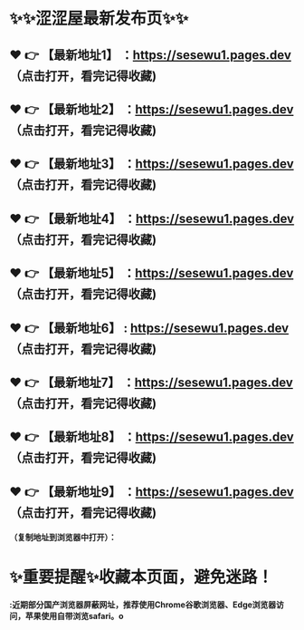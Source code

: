 # :sparkles::sparkles:涩涩屋最新发布页:sparkles::sparkles:

 :heart: :point_right: 【最新地址1】 ：https://sesewu1.pages.dev   （点击打开，看完记得收藏)
 ------
 :heart: :point_right: 【最新地址2】 ：https://sesewu1.pages.dev  （点击打开，看完记得收藏)
 ------
 :heart: :point_right: 【最新地址3】 ：https://sesewu1.pages.dev   （点击打开，看完记得收藏)
 ------
 :heart: :point_right: 【最新地址4】 ：https://sesewu1.pages.dev   （点击打开，看完记得收藏)
 ------
 :heart: :point_right: 【最新地址5】 ：https://sesewu1.pages.dev   （点击打开，看完记得收藏)
 ------
 :heart: :point_right: 【最新地址6】 : https://sesewu1.pages.dev  （点击打开，看完记得收藏)
 ------
 :heart: :point_right: 【最新地址7】 ：https://sesewu1.pages.dev  （点击打开，看完记得收藏)
 ------
 :heart: :point_right: 【最新地址8】 ：https://sesewu1.pages.dev   （点击打开，看完记得收藏)
 ------
 :heart: :point_right: 【最新地址9】 ：https://sesewu1.pages.dev （点击打开，看完记得收藏)
  ------

  
#### （复制地址到浏览器中打开）：
# :sparkles:重要提醒:sparkles:收藏本页面，避免迷路！
#### :近期部分国产浏览器屏蔽网址，推荐使用Chrome谷歌浏览器、Edge浏览器访问，苹果使用自带浏览safari。o
